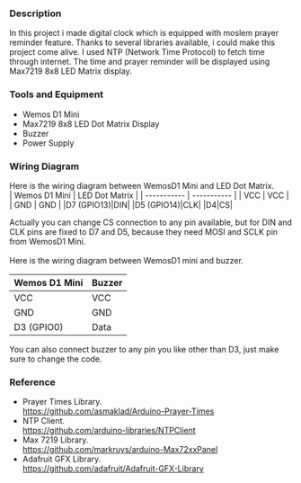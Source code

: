### Description

In this project i made digital clock which is equipped with moslem prayer reminder feature. Thanks to several libraries available, i could make this project come alive. I used NTP (Network Time Protocol) to fetch time through internet. The time and prayer reminder will be displayed using Max7219 8x8 LED Matrix display. <br>

### Tools and Equipment
  - Wemos D1 Mini
  - Max7219 8x8 LED Dot Matrix Display
  - Buzzer
  - Power Supply

### Wiring Diagram
Here is the wiring diagram between WemosD1 Mini and LED Dot Matrix. <br>
| Wemos D1 Mini      | LED Dot Matrix |
| ----------- | ----------- |
| VCC         | VCC       |
| GND         | GND        |
|D7 (GPIO13)|DIN|
|D5 (GPIO14)|CLK|
|D4|CS|

Actually you can change CS connection to any pin available, but for DIN and CLK pins are fixed to D7 and D5, because they need MOSI and SCLK pin from WemosD1 Mini. <br>
<br>
Here is the wiring diagram between WemosD1 mini and buzzer.<br>

| Wemos D1 Mini      | Buzzer |
| ----------- | ----------- |
| VCC         | VCC       |
| GND         | GND        |
|D3 (GPIO0)|Data|

You can also connect buzzer to any pin you like other than D3, just make sure to change the code.

### Reference
- Prayer Times Library.<br>
  https://github.com/asmaklad/Arduino-Prayer-Times
- NTP Client. <br>
  https://github.com/arduino-libraries/NTPClient
- Max 7219 Library. <br>
  https://github.com/markruys/arduino-Max72xxPanel
- Adafruit GFX Library. <br>
  https://github.com/adafruit/Adafruit-GFX-Library
